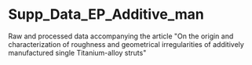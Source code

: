 # Supp_Data_EP_Additive_man
Raw and processed data accompanying the article "On the origin and characterization of roughness and geometrical irregularities of additively manufactured single Titanium-alloy struts"
